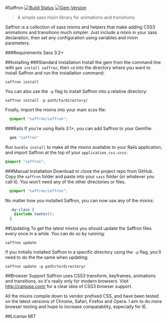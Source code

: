 #Saffron
[![Build Status](https://travis-ci.org/corporadobob/saffron.svg?branch=master)](https://travis-ci.org/corporadobob/saffron)
[![Gem Version](https://badge.fury.io/rb/saffron.svg)](http://badge.fury.io/rb/saffron)

> A simple sass mixin library for animations and transitions.

Saffron is a collection of sass mixins and helpers that make adding CSS3 animations and transitions much simpler.
Just include a mixin in your sass declaration, then set any configuration using variables and mixin parameters.

###Requirements
Sass 3.2+

##Installing
###Standard Installation
Install the gem from the command line with `gem install saffron`, then `cd` into the directory where you want to install Saffron and run the installation command:
```
saffron install
```
You can also use the `-p` flag to install Saffron into a relative directory:
```
saffron install -p path/to/directory/
```
Finally, import the mixins into your main scss file:
```scss
  @import "saffron/saffron";
```

###Rails
If you're using Rails 3.1+, you can add Saffron to your Gemfile:
```ruby
  gem "saffron"
```
Run `bundle install` to make all the mixins available to your Rails application, and import Saffron at the top of your `application.css.scss`:
```scss
@import "saffron";
```

###Manual Installation
Download or clone the project repo from GitHub. Copy the `saffron` folder and paste into your `sass` folder (or whatever you call it). You won't need any of the other directories or files.
```scss
  @import "saffron/saffron";
```
No matter how you installed Saffron, you can now use any of the mixins:
```scss
  .my-class {
    @include teeter();
  }
```

##Updating
To get the latest mixins you should update the Saffron files every once in a while. You can do so by running:
```
saffron update
```
If you initially installed Saffron in a specific directory using the `-p` flag, you'll need to do the the same when updating:
```
saffron update -p path/to/directory/
```

##Browser Support
Saffron uses CSS3 transform, keyframes, animations and transitions, so it's really only for modern browsers. Visit http://caniuse.com/ for a clear idea of CSS3 browser support.

All the mixins compile down to vendor prefixed CSS, and have been tested on the latest versions of Chrome, Safari, Firefox and Opera. I aim to do more browser testing and hope to increase compatability, especially for IE.

##License
MIT
